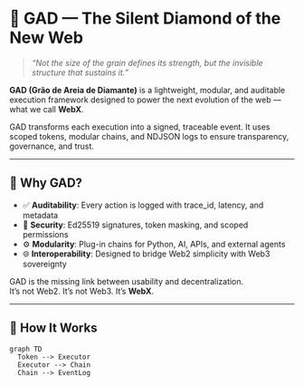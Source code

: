 # 🌌 GAD — The Silent Diamond of the New Web

> _“Not the size of the grain defines its strength, but the invisible structure that sustains it.”_

**GAD (Grão de Areia de Diamante)** is a lightweight, modular, and auditable execution framework designed to power the next evolution of the web — what we call **WebX**.

GAD transforms each execution into a signed, traceable event. It uses scoped tokens, modular chains, and NDJSON logs to ensure transparency, governance, and trust.

---

## 💎 Why GAD?

- ✅ **Auditability**: Every action is logged with trace_id, latency, and metadata  
- 🔐 **Security**: Ed25519 signatures, token masking, and scoped permissions  
- ⚙️ **Modularity**: Plug-in chains for Python, AI, APIs, and external agents  
- 🌐 **Interoperability**: Designed to bridge Web2 simplicity with Web3 sovereignty

GAD is the missing link between usability and decentralization.  
It’s not Web2. It’s not Web3. It’s **WebX**.

---

## 🧠 How It Works

```mermaid
graph TD
  Token --> Executor
  Executor --> Chain
  Chain --> EventLog
